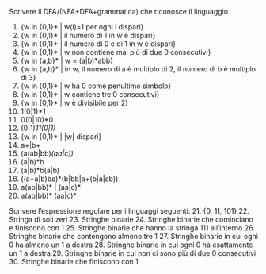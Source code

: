 Scrivere il DFA/(NFA+DFA+grammatica) che riconosce il linguaggio
1. {w in {0,1}* | w(i)=1 per ogni i dispari}
2. {w in {0,1}* | il numero di 1 in w è dispari}
3. {w in {0,1}+ | il numero di 0 e di 1 in w è dispari}
4. {w in {0,1}* | w non contiene mai più di due 0 consecutivi}
5. {w in {a,b}* | w = (a|b)*abb}
6. {w in {a,b}* | in w, il numero di a è multiplo di 2, il numero di b è multiplo di 3}
7. {w in {0,1}* | w ha 0 come penultimo simbolo}
8. {w in {0,1}* | w contiene tre 0 consecutivi}
9. {w in {0,1}* | w è divisibile per 2}
10. 1(0|1)*1
11. 0(0|10)*0
12. (0|1)*11(0|1)*
13. {w in {0,1}* | |w| dispari}
14. a+|b+
15. (a(ab|bb)*(aa|c))*
16. (a|b)*b
17. (a|b)*b(a|b)
18. ((a+a|b)ba)*(b|bb|a+(b|a|ab))
19. a(ab|bb)* | (aa|c)*
20. a(ab|bb)* (aa|c)*

Scrivere l’espressione regolare per i linguaggi seguenti:
21. {0, 11, 101}
22. Stringa di soli zeri
23. Stringhe binarie
24. Stringhe binarie che cominciano e finiscono con 1
25. Stringhe binarie che hanno la stringa 111 all’interno
26. Stringhe binarie che contengono almeno tre 1
27. Stringhe binarie in cui ogni 0 ha almeno un 1 a destra
28. Stringhe binarie in cui ogni 0 ha esattamente un 1 a destra
29. Stringhe binarie in cui non ci sono più di due 0 consecutivi
30. Stringhe binarie che finiscono con 1


